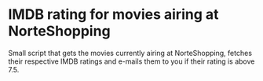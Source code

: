 # IMDB rating for movies airing at NorteShopping

Small script that gets the movies currently airing at NorteShopping, fetches their respective IMDB ratings and e-mails them to you if their rating is above 7.5.